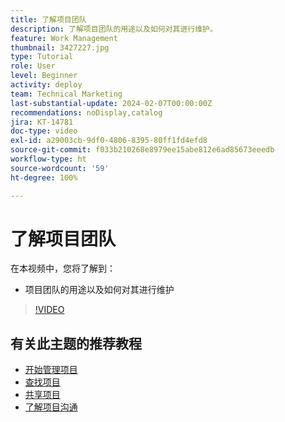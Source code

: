 ```yaml
---
title: 了解项目团队
description: 了解项目团队的用途以及如何对其进行维护。
feature: Work Management
thumbnail: 3427227.jpg
type: Tutorial
role: User
level: Beginner
activity: deploy
team: Technical Marketing
last-substantial-update: 2024-02-07T00:00:00Z
recommendations: noDisplay,catalog
jira: KT-14781
doc-type: video
exl-id: a29003cb-9df0-4806-8395-80ff1fd4efd8
source-git-commit: f033b210268e8979ee15abe812e6ad85673eeedb
workflow-type: ht
source-wordcount: '59'
ht-degree: 100%

---
```


# 了解项目团队

在本视频中，您将了解到：

* 项目团队的用途以及如何对其进行维护

>[!VIDEO](https://video.tv.adobe.com/v/3427227/?quality=12&learn=on)

## 有关此主题的推荐教程

* [开始管理项目](/help/manage-work/projects/getting-started-manage-a-project.md)
* [查找项目](/help/manage-work/projects/find-projects.md)
* [共享项目](/help/manage-work/projects/share-a-project.md)
* [了解项目沟通](/help/manage-work/projects/understand-project-communication.md)
